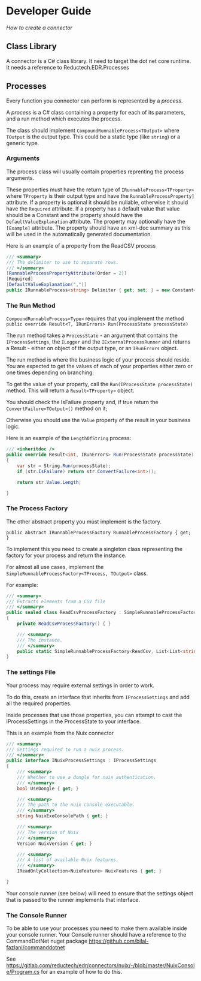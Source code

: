 # Developer Guide
*How to create a connector*

 ## Class Library

 A connector is a C# class library.
 It need to target the dot net core runtime.
 It needs a reference to Reductech.EDR.Processes

 ## Processes

Every function you connector can perform is represented by a *process*.

A *process* is a C# class containing a property for each of its parameters, and a run method which executes the process.

The class should implement `CompoundRunnableProcess<TOutput>` where `TOutput` is the output type. This could be a static type (like `string`) or a generic type.

### Arguments

The process class will usually contain properties reprenting the process arguments.

These properties must have the return type of `IRunnableProcess<TProperty>` where `TProperty` is their output type and have the `RunnableProcessProperty]` attribute.
If a property is optional it should be nullable, otherwise it should have the `Required` attribute.
If a property has a default value that value should be a Constant and the property should have the `DefaultValueExplanation` attribute.
The property may optionally have the `[Example]` attribute.
The property should have an xml-doc summary as this will be used in the automatically generated documentation.

Here is an example of a property from the ReadCSV process

```csharp
/// <summary>
/// The delimiter to use to separate rows.
/// </summary>
[RunnableProcessPropertyAttribute(Order = 2)]
[Required]
[DefaultValueExplanation(",")]
public IRunnableProcess<string> Delimiter { get; set; } = new Constant<string>(",");
```


### The Run Method

`CompoundRunnableProcess<Type>` requires that you implement the method `public override Result<T, IRunErrors> Run(ProcessState processState)`

The run method takes a `ProcessState` - an argument that contains the `IProcessSettings`, the `ILogger` and the `IExternalProcessRunner` and returns a Result - either on object of the output type, or an `IRunErrors` object.

The run method is where the business logic of your process should reside. 
You are expected to get the values of each of your properties either zero or one times depending on branching.

To get the value of your property, call the `Run(IProcessState processState)` method. This will return a `Result<TProperty>` object. 

You should check the IsFailure property and, if true return the  `ConvertFailure<TOutput>()` method on it;

Otherwise you should use the `Value` property of the result in your business logic.

Here is an example of the `LengthOfString` process:

```csharp
/// <inheritdoc />
public override Result<int, IRunErrors> Run(ProcessState processState)
{
    var str = String.Run(processState);
    if (str.IsFailure) return str.ConvertFailure<int>();

    return str.Value.Length;

}
```

### The Process Factory

The other abstract property you must implement is the factory.

`public abstract IRunnableProcessFactory RunnableProcessFactory { get; }` 

To implement this you need to create a singleton class representing the factory for your process and return the instance.

For almost all use cases, implement the `SimpleRunnableProcessFactory<TProcess, TOutput>` class.

For example:

```csharp
/// <summary>
/// Extracts elements from a CSV file
/// </summary>
public sealed class ReadCsvProcessFactory : SimpleRunnableProcessFactory<ReadCsv, List<List<string>>>
{
    private ReadCsvProcessFactory() { }

    /// <summary>
    /// The instance.
    /// </summary>
    public static SimpleRunnableProcessFactory<ReadCsv, List<List<string>>> Instance { get; } = new ReadCsvProcessFactory();
}
```

### The settings File
Your process may require external settings in order to work.

To do this, create an interface that inherits from `IProcessSettings` and add all the required properties.

Inside processes that use those properties, you can attempt to cast the IProcessSettings in the ProcessState to your interface. 

This is an example from the Nuix connector
```csharp
/// <summary>
/// Settings required to run a nuix process.
/// </summary>
public interface INuixProcessSettings : IProcessSettings
{
    /// <summary>
    /// Whether to use a dongle for nuix authentication.
    /// </summary>
    bool UseDongle { get; }

    /// <summary>
    /// The path to the nuix console executable.
    /// </summary>
    string NuixExeConsolePath { get; }

    /// <summary>
    /// The version of Nuix
    /// </summary>
    Version NuixVersion { get; }

    /// <summary>
    /// A list of available Nuix features.
    /// </summary>
    IReadOnlyCollection<NuixFeature> NuixFeatures { get; }

}
```
Your console runner (see below) will need to ensure that the settings object that is passed to the runner implements that interface.


### The Console Runner

To be able to use your processes you need to make them available inside your console runner.
Your Console runner should have a reference to the CommandDotNet nuget package https://github.com/bilal-fazlani/commanddotnet

See https://gitlab.com/reductech/edr/connectors/nuix/-/blob/master/NuixConsole/Program.cs for an example of how to do this.

 

